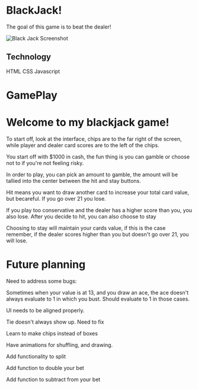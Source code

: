 # BlackJack!

The goal of this game is to beat the dealer!

![Black Jack Screenshot](https://i.ibb.co/F5WCkV9/Screen-Shot-2020-11-19-at-12-58-33-AM.png)

## Technology

HTML
CSS
Javascript


# GamePlay

##
# Welcome to my blackjack game!

To start off, look at the interface, chips are to the far right of the screen, while player and dealer card scores are to the left of the chips.

You start off with $1000 in cash, the fun thing is you can gamble or choose not to if you're not feeling risky.

In order to play, you can pick an amount to gamble, the amount will be tallied into the center between the hit and stay buttons.

Hit means you want to draw another card to increase your total card value, but becareful. If you go over 21 you lose.

If you play too conservative and the dealer has a higher score than you, you also lose. After you decide to hit, you can also choose to stay

Choosing to stay will maintain your cards value, if this is the case remember, if the dealer scores higher than you but doesn't go over 21, you will lose.

##
# Future planning

Need to address some bugs:

Sometimes when your value is at 13, and you draw an ace, the ace doesn't always evaluate to 1 in which you bust. Should evaluate to 1 in those cases.

UI needs to be aligned properly.

Tie doesn't always show up. Need to fix

Learn to make chips instead of boxes

Have animations
for shuffling, and drawing.

Add functionality to split

Add function to double your bet

Add function to subtract from your bet





